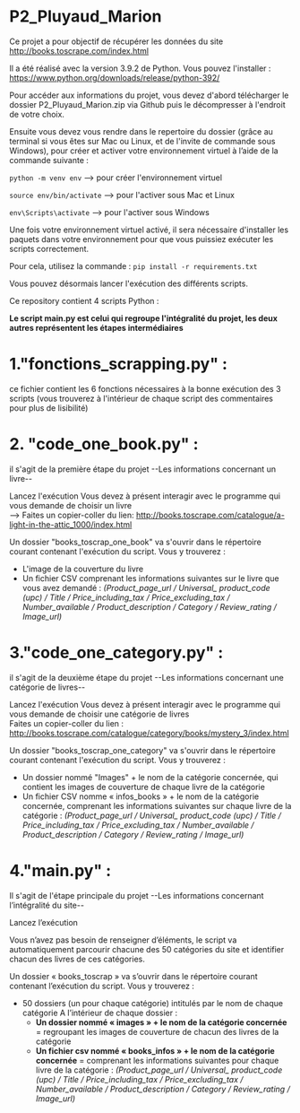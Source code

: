 # P2_Pluyaud_Marion  

Ce projet a pour objectif de récupérer les données du site http://books.toscrape.com/index.html 

Il a été réalisé avec la version 3.9.2 de Python. Vous pouvez l'installer  : https://www.python.org/downloads/release/python-392/  

Pour accéder aux informations du projet, vous devez d'abord télécharger le dossier P2_Pluyaud_Marion.zip via Github puis le décompresser à l'endroit de votre choix.

Ensuite vous devez vous rendre dans le repertoire du dossier (grâce au terminal si vous êtes sur Mac ou Linux, et de l'invite de commande sous Windows), pour créer et activer votre environnement virtuel à l’aide de la commande suivante : 

   ```python -m venv env```  --> pour créer l'environnement virtuel 

  ```source env/bin/activate``` --> pour l'activer sous Mac et Linux 

  ```env\Scripts\activate``` --> pour l'activer sous Windows

Une fois votre environnement virtuel activé, il sera nécessaire d'installer les paquets dans votre environnement pour que vous puissiez exécuter les scripts correctement. 

Pour cela, utilisez la commande : ```pip install -r requirements.txt ```

Vous pouvez désormais lancer l'exécution des différents scripts. 

Ce repository contient 4 scripts Python : 

**Le script main.py est celui qui regroupe l'intégralité du projet, les deux autres représentent les étapes intermédiaires**

 # 1.**"fonctions_scrapping.py"**  :
  ce fichier contient les 6 fonctions nécessaires à la bonne exécution des 3 scripts (vous trouverez à l'intérieur de chaque script des commentaires pour plus de lisibilité) 

 # 2. **"code_one_book.py"** :
 il s'agit de la première étape du projet  --Les informations concernant un livre--

   Lancez l'exécution
   Vous devez à présent interagir avec le programme qui vous demande de choisir un livre  
   --> Faites un copier-coller du lien: http://books.toscrape.com/catalogue/a-light-in-the-attic_1000/index.html  

Un dossier "books_toscrap_one_book" va s'ouvrir dans le répertoire courant contenant l'exécution du script. Vous y trouverez : 

  * L'image de la couverture du livre 
  * Un fichier CSV comprenant les informations suivantes sur le livre que vous avez demandé : *(Product_page_url / Universal_ product_code (upc) / Title / Price_including_tax / Price_excluding_tax / Number_available / Product_description / Category / Review_rating / Image_url)*


#  3.**"code_one_category.py"** : 
il s'agit de la deuxième étape du projet  --Les informations concernant une catégorie de livres--

   Lancez l'exécution 
   Vous devez à présent interagir avec le programme qui vous demande de choisir une catégorie de livres  
   Faites un copier-coller du lien : http://books.toscrape.com/catalogue/category/books/mystery_3/index.html  

Un dossier "books_toscrap_one_category" va s'ouvrir dans le répertoire courant contenant l'exécution du script. Vous y trouverez : 

  * Un dossier nommé "Images" + le nom de la catégorie concernée, qui contient les images de couverture de chaque livre de la catégorie 
  * Un fichier CSV nomme « infos_books » + le nom de la catégorie concernée, comprenant les informations suivantes sur chaque livre de la catégorie : *(Product_page_url / Universal_ product_code (upc) / Title / Price_including_tax / Price_excluding_tax / Number_available / Product_description / Category / Review_rating / Image_url)*


 
#  4.**"main.py"** : 
Il s'agit de l'étape principale du projet --Les informations concernant l’intégralité du site--

Lancez l’exécution  

Vous n’avez pas besoin de renseigner d’éléments, le script va automatiquement parcourir chacune des 50 catégories du site et identifier chacun des livres de ces catégories. 

Un dossier « books_toscrap » va s’ouvrir dans le répertoire courant contenant l’exécution du script. Vous y trouverez : 

 * 50 dossiers (un pour chaque catégorie) intitulés par le nom de chaque catégorie 
A l’intérieur de chaque dossier : 
   * **Un dossier nommé « images » + le nom de la catégorie concernée** = regroupant les images de couverture de chacun des livres de la catégorie 
   * **Un fichier csv nommé « books_infos » + le nom de la catégorie concernée** = comprenant les informations suivantes pour chaque livre de la catégorie : *(Product_page_url / Universal_ product_code (upc) / Title / Price_including_tax / Price_excluding_tax / Number_available / Product_description / Category / Review_rating / Image_url)*

      

 
